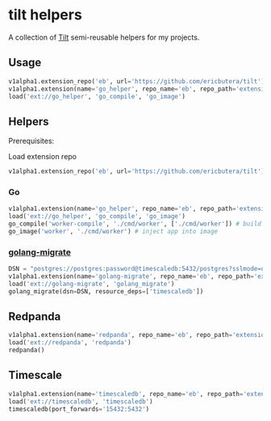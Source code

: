 # tilt helpers

A collection of [Tilt](https://tilt.dev) semi-reusable helpers for my projects.

## Usage

```py
v1alpha1.extension_repo('eb', url='https://github.com/ericbutera/tilt')
v1alpha1.extension(name='go_helper', repo_name='eb', repo_path='extensions/go_helper')
load('ext://go_helper', 'go_compile', 'go_image')
```

## Helpers

Prerequisites:

Load extension repo

```py
v1alpha1.extension_repo('eb', url='https://github.com/ericbutera/tilt')
```

### Go

```py
v1alpha1.extension(name='go_helper', repo_name='eb', repo_path='extensions/go_helper')
load('ext://go_helper', 'go_compile', 'go_image')
go_compile('worker-compile', './cmd/worker', ['./cmd/worker']) # build app
go_image('worker', './cmd/worker') # inject app into image
```

### [golang-migrate](./extensions/golang-migrate/)

```py
DSN = "postgres://postgres:password@timescaledb:5432/postgres?sslmode=disable"
v1alpha1.extension(name='golang-migrate', repo_name='eb', repo_path='extensions/golang-migrate')
load('ext://golang-migrate', 'golang_migrate')
golang_migrate(dsn=DSN, resource_deps=['timescaledb'])
```

## Redpanda

```py
v1alpha1.extension(name='redpanda', repo_name='eb', repo_path='extensions/redpanda')
load('ext://redpanda', 'redpanda')
redpanda()
```

## Timescale

```py
v1alpha1.extension(name='timescaledb', repo_name='eb', repo_path='extensions/timescaledb')
load('ext://timescaledb', 'timescaledb')
timescaledb(port_forwards='15432:5432')
```
